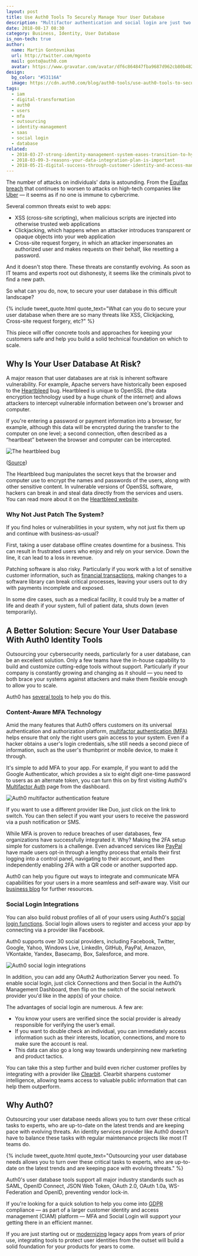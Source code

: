 ```yaml
---
layout: post
title: Use Auth0 Tools To Securely Manage Your User Database
description: "Multifactor authentication and social login are just two of several tools that Auth0 offers on its platform to guard its customers against breaches."
date: 2018-08-17 08:30
category: Business, Identity, User Database
is_non-tech: true
author:
  name: Martin Gontovnikas
  url: http://twitter.com/mgonto
  mail: gonto@auth0.com
  avatar: https://www.gravatar.com/avatar/df6c864847fba9687d962cb80b482764??s=60
design:
  bg_color: "#53116A"
  image: https://cdn.auth0.com/blog/auth0-tools/use-auth0-tools-to-securely-manage-your-user-database-logo.png
tags:
  - iam
  - digital-transformation
  - auth0
  - users
  - mfa
  - outsourcing
  - identity-management
  - saas
  - social login
  - database
related:
  - 2018-03-27-strong-identity-management-system-eases-transition-to-hybrid-cloud
  - 2018-03-09-3-reasons-your-data-integration-plan-is-important
  - 2018-05-21-digital-success-through-customer-identity-and-access-management
---
```


The number of attacks on individuals' data is astounding. From the [Equifax breach](https://www.washingtonpost.com/news/the-switch/wp/2018/03/01/equifax-keeps-finding-millions-more-people-who-were-affected-by-its-massive-data-breach/?noredirect=on&utm_term=.4bbb572bb730) that continues to worsen to attacks on high-tech companies like [Uber](https://www.wired.com/story/uber-paid-off-hackers-to-hide-a-57-million-user-data-breach/) — it seems as if no one is immune to cybercrime. 

Several common threats exist to web apps:

* XSS (cross-site scripting), when malicious scripts are injected into otherwise trusted web applications
* Clickjacking, which happens when an attacker introduces transparent or opaque objects into your web application
* Cross-site request forgery, in which an attacker impersonates an authorized user and makes requests on their behalf, like resetting a password.

And it doesn't stop there. These threats are constantly evolving. As soon as IT teams and experts root out dishonesty,  it seems like the criminals pivot to find a new path. 

So what can you do, now, to secure your user database in this difficult landscape?

{% include tweet_quote.html quote_text="What can you do to secure your user database when there are so many threats like XSS, Clickjacking, Cross-site request forgery, etc?" %}

This piece will offer concrete tools and approaches for keeping your customers safe and help you build a solid technical foundation on which to scale. 

## Why Is Your User Database At Risk?

A major reason that user databases are at risk is inherent software vulnerability. For example, Apache servers have historically been exposed to the [Heartbleed](http://heartbleed.com/) bug. Heartbleed is unique to OpenSSL (the data encryption technology used by a huge chunk of the internet) and allows attackers to intercept vulnerable information between one's browser and computer. 

If you're entering a password or payment information into a browser, for example, although this data will be encrypted during the transfer to the computer on one level; a second connection, often described as a “heartbeat” between the browser and computer can be intercepted.

![The heartbleed bug](https://cdn.auth0.com/blog/auth0-tools/the-heartbleed-bug.png)

([Source](https://www.youtube.com/watch?v=WgrBrPW_Zn4))

The Heartbleed bug manipulates the secret keys that the browser and computer use to encrypt the names and passwords of the users, along with other sensitive content. In vulnerable versions of OpenSSL software, hackers can break in and steal data directly from the services and users. You can read more about it on the [Heartbleed website](http://heartbleed.com/). 

### Why Not Just Patch The System?

If you find holes or vulnerabilities in your system, why not just fix them up and continue with business-as-usual? 

First, taking a user database offline creates downtime for a business. This can result in frustrated users who enjoy and rely on your service. Down the line, it can lead to a loss in revenue. 

Patching software is also risky. Particularly if you work with a lot of sensitive customer information, such as [financial transactions](https://auth0.com/blog/how-two-factor-authentication-can-help-financial-institutions-reduce-data-breaches/), making changes to a software library can break critical processes, leaving your users out to dry with payments incomplete and exposed. 

In some dire cases, such as a medical facility, it could truly be a matter of life and death if your system, full of patient data, shuts down (even temporarily). 

## A Better Solution: Secure Your User Database With Auth0 Identity Tools

Outsourcing your cybersecurity needs, particularly for a user database, can be an excellent solution. Only a few teams have the in-house capability to build and customize cutting-edge tools without support. Particularly if your company is constantly growing and changing as it should — you need to both brace your systems against attackers and make them flexible enough to allow you to scale. 

Auth0 has [several tools](https://auth0.com/why-auth0) to help you do this.

### Content-Aware MFA Technology

Amid the many features that Auth0 offers customers on its universal authentication and authorization platform, [multifactor authentication (MFA)](https://auth0.com/docs/multifactor-authentication) helps ensure that only the right users gain access to your system. Even if a hacker obtains a user's login credentials, s/he still needs a second piece of information, such as the user's thumbprint or mobile device, to make it through. 

It's simple to add MFA to your app. For example, if you want to add the Google Authenticator, which provides a six to eight digit one-time password to users as an alternate token, you can turn this on by first visiting Auth0's [Multifactor Auth](https://manage.auth0.com/#/guardian) page from the dashboard. 

![Auth0 multifactor authentication feature](https://cdn.auth0.com/blog/auth0-tools/auth0-multifactor-authentication.png)

If you want to use a different provider like Duo, just click on the link to switch. You can then select if you want your users to receive the password via a push notification or SMS. 

While MFA is proven to reduce breaches of user databases, few organizations have successfully integrated it. Why? Making the 2FA setup simple for customers is a challenge. Even advanced services like [PayPal](https://www.paypal.com/us/smarthelp/article/how-do-i-enable-2fa-(two-factor-authentication)-for-my-paypal-powered-by-braintree-user-faq3500) have made users opt-in through a lengthy process that entails their first logging into a control panel, navigating to their account, and then independently enabling 2FA with a QR code or another supported app.

Auth0 can help you figure out ways to integrate and communicate MFA capabilities for your users in a more seamless and self-aware way. Visit our [business blog](https://auth0.com/blog/business/) for further resources.

### Social Login Integrations

You can also build robust profiles of all of your users using Auth0's [social login functions](https://auth0.com/learn/social-login/). Social login allows users to register and access your app by connecting via a provider like Facebook.

Auth0 supports over 30 social providers, including Facebook, Twitter, Google, Yahoo, Windows Live, LinkedIn, GitHub, PayPal, Amazon, VKontakte, Yandex, Basecamp, Box, Salesforce, and more.

![Auth0 social login integrations](https://cdn.auth0.com/blog/auth0-tools/auth0-social-login-integrations.png)

In addition, you can add any OAuth2 Authorization Server you need. To enable social login, just click Connections and then Social in the Auth0’s Management Dashboard, then flip on the switch of the social network provider you'd like in the app(s) of your choice.

The advantages of social login are numerous. A few are:

* You know your users are verified since the social provider is already responsible for verifying the user’s email. 
* If you want to double check an individual, you can immediately access information such as their interests, location, connections, and more to make sure the account is real. 
* This data can also go a long way towards underpinning new marketing and product tactics.

You can take this a step further and build even richer customer profiles by integrating with a provider like [Clearbit](https://blog.clearbit.com/avoid-tedious-signup-forms-with-auth0-and-clearbit/). Clearbit sharpens customer intelligence, allowing teams access to valuable public information that can help them outperform.

## Why Auth0?

Outsourcing your user database needs allows you to turn over these critical tasks to experts, who are up-to-date on the latest trends and are keeping pace with evolving threats. An identity services provider like Auth0 doesn't have to balance these tasks with regular maintenance projects like most IT teams do. 

{% include tweet_quote.html quote_text="Outsourcing your user database needs allows you to turn over these critical tasks to experts, who are up-to-date on the latest trends and are keeping pace with evolving threats." %}

Auth0's user database tools support all major industry standards such as SAML, OpenID Connect, JSON Web Token, OAuth 2.0, OAuth 1.0a, WS­-Federation and OpenID, preventing vendor lock-in.

If you're looking for a quick solution to help you come into [GDPR](https://auth0.com/gdpr) compliance — as part of a larger customer identity and access management (CIAM) platform — MFA and Social Login will support your getting there in an efficient manner.

If you are just starting out or [modernizing](https://auth0.com/app-modernization) legacy apps from years of prior use, integrating tools to protect user identities from the outset will build a solid foundation for your products for years to come.
